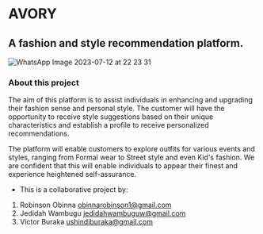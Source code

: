 # AVORY

## A fashion and style recommendation platform.

![WhatsApp Image 2023-07-12 at 22 23 31](https://github.com/wambuguschild/AVORY/assets/113615661/424d765d-88e2-4d3c-918c-aa7dbaeef74a)

### About this project

The aim of this platform is to assist individuals in enhancing and upgrading their fashion sense and personal style. The customer will have the opportunity to receive style suggestions based on their unique characteristics and establish a profile to receive personalized recommendations.

The platform will enable customers to explore outfits for various events and styles, ranging from Formal wear to Street style and even Kid's fashion. We are confident that this will enable individuals to appear their finest and experience heightened self-assurance.


- This is a collaborative project by:
1. Robinson Obinna <obinnarobinson1@gmail.com>
2. Jedidah Wambugu <jedidahwambuguw@gmail.com>
3. Victor Buraka <ushindiburaka@gmail.com>
